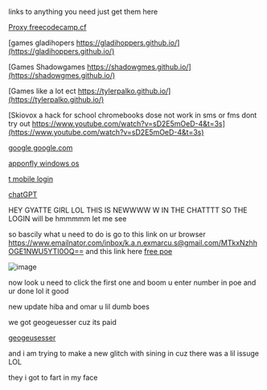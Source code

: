 links to anything you need just get them here

[Proxy freecodecamp.cf](https://freecodecamp.cf/)

[games gladihopers https://gladihoppers.github.io/](https://gladihoppers.github.io/)

[Games Shadowgames https://shadowgmes.github.io/](https://shadowgmes.github.io/)

[Games like a lot ect https://tylerpalko.github.io/](https://tylerpalko.github.io/)

[Skiovox a hack for school chromebooks dose not work in sms or fms dont try out https://www.youtube.com/watch?v=sD2E5mOeD-4&t=3s](https://www.youtube.com/watch?v=sD2E5mOeD-4&t=3s)

[google google.com](https://www.google.com/)

[apponfly windows os](https://app.apponfly.com/trial)

[t mobile login](http://192.168.0.1)

[chatGPT](https://chatgpt.com/)

HEY GYATTE GIRL LOL THIS IS NEWWWW W IN THE CHATTTT SO THE LOGIN will be hmmmmm let me see

so bascily what u need to do is
go to this link on ur browser https://www.emailnator.com/inbox/k.a.n.exmarcu.s@gmail.com/MTkxNzhhOGE1NWU5YTI0OQ==
and this link here
[free poe](https://poe.com/login)

![image](https://github.com/user-attachments/assets/cf688ef7-7bd0-454f-84c7-ce65e56014cc)

now look u need to click the first one and boom u enter number in poe and ur done lol it good



new update hiba and omar u lil dumb boes

we got geogeuesser cuz its paid 

[geogeusesser](https://docs.google.com/document/d/1LDrUZhaxQ-JQK2TiXpkE9-d0K82ocnBTEkutF2y8Erg)

and i am trying to make a new glitch
with sining in cuz there was a lil issuge LOL

they i got to fart in my face
